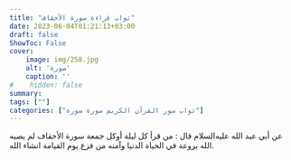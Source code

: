 ```yaml
---
title: "ثواب قراءة سورة الأحقاف"
date: 2023-06-04T01:21:13+03:00
draft: false
ShowToc: False
cover:
    image: img/258.jpg
    alt: 'صورة'
    caption: ''
#    hidden: false
summary: 
tags: [""]
categories: ["ثواب سور القرآن الكريم سورة سورة"]
---
```

عن أبي عبد الله عليه‌السلام قال : من قرأ كل ليلة أوكل جمعة سورة الأحقاف
لم يصبه الله بروعة في الحياة الدنيا وآمنه من فزع يوم القيامة انشاء الله.

